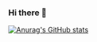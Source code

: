 ### Hi there 👋

[![Anurag's GitHub stats](https://github-readme-stats.vercel.app/api?username=ShinryuZz&theme=onedark&show_icons=true&count_private=true)](https://github.com/anuraghazra/github-readme-stats)




<!--
**ShinryuZz/shinryuzz** is a ✨ _special_ ✨ repository because its `README.md` (this file) appears on your GitHub profile.

[![Top Langs](https://github-readme-stats.vercel.app/api/top-langs/?username=ShinryuZz&layout=compact&theme=onedark&hide=perl
)](https://github.com/anuraghazra/github-readme-stats)

Here are some ideas to get you started:

- 🔭 I’m currently working on ...
- 🌱 I’m currently learning ...
- 👯 I’m looking to collaborate on ...
- 🤔 I’m looking for help with ...
- 💬 Ask me about ...
- 📫 How to reach me: ...
- 😄 Pronouns: ...
- ⚡ Fun fact: ...
-->
